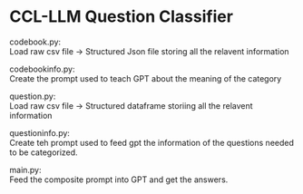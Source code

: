 # CCL-LLM Question Classifier

codebook.py: \
Load raw csv file -> Structured Json file storing all the relavent information

codebookinfo.py: \
Create the prompt used to teach GPT about the meaning of the category

question.py: \
Load raw csv file -> Structured dataframe storiing all the relavent information

questioninfo.py: \
Create teh prompt used to feed gpt the information of the questions needed to be categorized.

main.py: \
Feed the composite prompt into GPT and get the answers.



